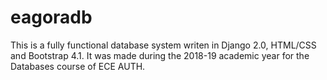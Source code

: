 # eagoradb
This is a fully functional database system writen in Django 2.0, HTML/CSS and Bootstrap 4.1.
It was made during the 2018-19 academic year for the Databases course of ECE AUTH.
